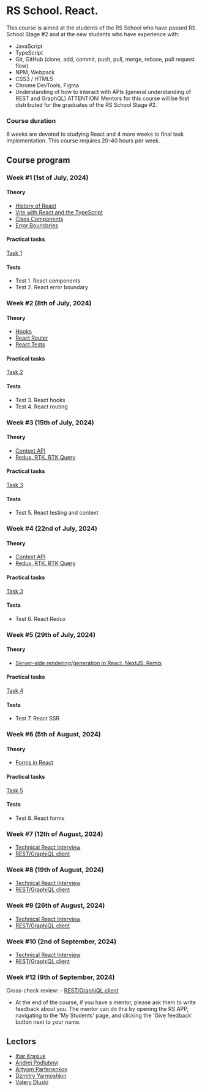 # RS School. React.

This course is aimed at the students of the RS School who have passed RS School Stage #2 and at the new students who have experience with:

- JavaScript
- TypeScript
- Git, GitHub (clone, add, commit, push, pull, merge, rebase, pull request flow)
- NPM, Webpack
- CSS3 / HTML5
- Chrome DevTools, Figma
- Understanding of how to interact with APIs (general understanding of REST and GraphQL)
  ATTENTION! Mentors for this course will be first distributed for the graduates of the RS School Stage #2.

### Course duration

6 weeks are devoted to studying React and 4 more weeks to final task implementation. This course requires 20-40 hours per week.

## Course program

### Week #1 (1st of July, 2024)

#### Theory

- [History of React](modules/react-evolution/)
- [Vite with React and the TypeScript](modules/react-setup-env/)
- [Class Components](modules/class-component/)
- [Error Boundaries](modules/error-boundary/)

#### Practical tasks

[Task 1](modules//tasks/class-components.md)

#### Tests

- Test 1. React components
- Test 2. React error boundary

### Week #2 (8th of July, 2024)

#### Theory

- [Hooks](modules/hooks/)
- [React Router](modules/router/)
- [React Tests](modules/testing/)

#### Practical tasks

[Task 2](modules/tasks/routing.md)

#### Tests

- Test 3. React hooks
- Test 4. React routing

### Week #3 (15th of July, 2024)

#### Theory

- [Context API](modules/context-api/)
- [Redux. RTK. RTK Query](modules/react-redux/)

#### Practical tasks

[Task 3](modules/tasks/redux.md)

#### Tests

- Test 5. React testing and context

### Week #4 (22nd of July, 2024)

#### Theory

- [Context API](modules/context-api/)
- [Redux. RTK. RTK Query](modules/react-redux/)

#### Practical tasks

[Task 3](modules/tasks/redux.md)

#### Tests

- Test 6. React Redux

### Week #5 (29th of July, 2024)

#### Theory

- [Server-side rendering/generation in React. NextJS. Remix](modules/nextjs-ssr-ssg/)

#### Practical tasks

[Task 4](modules/tasks/nextjs-ssr-ssg.md)

#### Tests

- Test 7. React SSR

### Week #6 (5th of August, 2024)

#### Theory

- [Forms in React](modules/forms/)

#### Practical tasks

[Task 5](modules/tasks/forms.md)

#### Tests

- Test 8. React forms

### Week #7 (12th of August, 2024)

- [Technical React Interview](interview.md)
- [REST/GraphiQL client](modules/tasks/final.md)

### Week #8 (19th of August, 2024)

- [Technical React Interview](interview.md)
- [REST/GraphiQL client](modules/tasks/final.md)

### Week #9 (26th of August, 2024)

- [Technical React Interview](interview.md)
- [REST/GraphiQL client](modules/tasks/final.md)

### Week #10 (2nd of September, 2024)

- [Technical React Interview](interview.md)
- [REST/GraphiQL client](modules/tasks/final.md)

### Week #12 (9th of September, 2024)

Cross-check review: - [REST/GraphiQL client](modules/tasks/final.md)

- At the end of the course, if you have a mentor, please ask them to write feedback about you. The mentor can do this by opening the RS APP, navigating to the 'My Students' page, and clicking the 'Give feedback' button next to your name.

## Lectors

- [Ihar Krasiuk](https://github.com/ragingyngvarr)
- [Andrej Podlubnyj](https://github.com/andron13)
- [Artyom Parfenenkov](https://github.com/ParfenenkovEdit)
- [Dzmitry Yarmoshkin](https://github.com/SpaNb4)
- [Valery Dluski](https://github.com/valerydluski)
